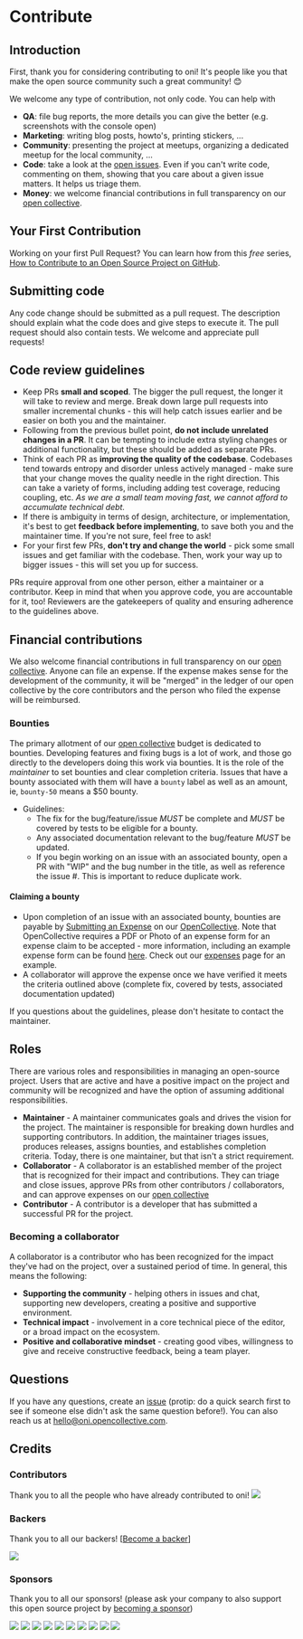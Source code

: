 # Contribute

## Introduction

First, thank you for considering contributing to oni! It's people like you that make the open source community such a great community! 😊

We welcome any type of contribution, not only code. You can help with

* **QA**: file bug reports, the more details you can give the better (e.g. screenshots with the console open)
* **Marketing**: writing blog posts, howto's, printing stickers, ...
* **Community**: presenting the project at meetups, organizing a dedicated meetup for the local community, ...
* **Code**: take a look at the [open issues](issues). Even if you can't write code, commenting on them, showing that you care about a given issue matters. It helps us triage them.
* **Money**: we welcome financial contributions in full transparency on our [open collective](https://opencollective.com/oni).

## Your First Contribution

Working on your first Pull Request? You can learn how from this _free_ series, [How to Contribute to an Open Source Project on GitHub](https://egghead.io/series/how-to-contribute-to-an-open-source-project-on-github).

## Submitting code

Any code change should be submitted as a pull request. The description should explain what the code does and give steps to execute it. The pull request should also contain tests. We welcome and appreciate pull requests!

## Code review guidelines

* Keep PRs **small and scoped**. The bigger the pull request, the longer it will take to review and merge. Break down large pull requests into smaller incremental chunks - this will help catch issues earlier and be easier on both you and the maintainer.
* Following from the previous bullet point, **do not include unrelated changes in a PR**. It can be tempting to include extra styling changes or additional functionality, but these should be added as separate PRs.
* Think of each PR as **improving the quality of the codebase**. Codebases tend towards entropy and disorder unless actively managed - make sure that your change moves the quality needle in the right direction. This can take a variety of forms, including adding test coverage, reducing coupling, etc. _As we are a small team moving fast, we cannot afford to accumulate technical debt._
* If there is ambiguity in terms of design, architecture, or implementation, it's best to get **feedback before implementing**, to save both you and the maintainer time. If you're not sure, feel free to ask!
* For your first few PRs, **don't try and change the world** - pick some small issues and get familiar with the codebase. Then, work your way up to bigger issues - this will set you up for success.

PRs require approval from one other person, either a maintainer or a contributor. Keep in mind that when you approve code, you are accountable for it, too! Reviewers are the gatekeepers of quality and ensuring adherence to the guidelines above.

## Financial contributions

We also welcome financial contributions in full transparency on our [open collective](https://opencollective.com/oni).
Anyone can file an expense. If the expense makes sense for the development of the community, it will be "merged" in the ledger of our open collective by the core contributors and the person who filed the expense will be reimbursed.

### Bounties

The primary allotment of our [open collective](https://opencollective.com/oni) budget is dedicated to bounties. Developing features and fixing bugs is a lot of work, and those go directly to the developers doing this work via bounties. It is the role of the _maintainer_ to set bounties and clear completion criteria. Issues that have a bounty associated with them will have a `bounty` label as well as an amount, ie, `bounty-50` means a $50 bounty.

* Guidelines:
    * The fix for the bug/feature/issue _MUST_ be complete and _MUST_ be covered by tests to be eligible for a bounty.
    * Any associated documentation relevant to the bug/feature _MUST_ be updated.
    * If you begin working on an issue with an associated bounty, open a PR with "WIP" and the bug number in the title, as well as reference the issue #. This is important to reduce duplicate work.

#### Claiming a bounty

* Upon completion of an issue with an associated bounty, bounties are payable by [Submitting an Expense](https://opencollective.com/oni/expenses/new) on our [OpenCollective](https://opencollective.com/oni). Note that OpenCollective requires a PDF or Photo of an expense form for an expense claim to be accepted - more information, including an example expense form can be found [here](https://opencollective.com/faq#expense). Check out our [expenses](https://opencollective.com/oni/expenses#) page for an example.
* A collaborator will approve the expense once we have verified it meets the criteria outlined above (complete fix, covered by tests, associated documentation updated)

If you questions about the guidelines, please don't hesitate to contact the maintainer.

## Roles

There are various roles and responsibilities in managing an open-source project. Users that are active and have a positive impact on the project and community will be recognized and have the option of assuming additional responsibilities.

* **Maintainer** - A maintainer communicates goals and drives the vision for the project. The maintainer is responsible for breaking down hurdles and supporting contributors. In addition, the maintainer triages issues, produces releases, assigns bounties, and establishes completion criteria. Today, there is one maintainer, but that isn't a strict requirement.
* **Collaborator** - A collaborator is an established member of the project that is recognized for their impact and contributions. They can triage and close issues, approve PRs from other contributors / collaborators, and can approve expenses on our [open collective](https://opencollective.com/oni)
* **Contributor** - A contributor is a developer that has submitted a successful PR for the project.

### Becoming a collaborator

A collaborator is a contributor who has been recognized for the impact they've had on the project, over a sustained period of time. In general, this means the following:

* **Supporting the community** - helping others in issues and chat, supporting new developers, creating a positive and supportive environment.
* **Technical impact** - involvement in a core technical piece of the editor, or a broad impact on the ecosystem.
* **Positive and collaborative mindset** - creating good vibes, willingness to give and receive constructive feedback, being a team player.

## Questions

If you have any questions, create an [issue](issue) (protip: do a quick search first to see if someone else didn't ask the same question before!).
You can also reach us at hello@oni.opencollective.com.

## Credits

### Contributors

Thank you to all the people who have already contributed to oni!
<a href="graphs/contributors"><img src="https://opencollective.com/oni/contributors.svg?width=890" /></a>

### Backers

Thank you to all our backers! [[Become a backer](https://opencollective.com/oni#backer)]

<a href="https://opencollective.com/oni#backers" target="_blank"><img src="https://opencollective.com/oni/backers.svg?width=890"></a>

### Sponsors

Thank you to all our sponsors! (please ask your company to also support this open source project by [becoming a sponsor](https://opencollective.com/oni#sponsor))

<a href="https://opencollective.com/oni/sponsor/0/website" target="_blank"><img src="https://opencollective.com/oni/sponsor/0/avatar.svg"></a>
<a href="https://opencollective.com/oni/sponsor/1/website" target="_blank"><img src="https://opencollective.com/oni/sponsor/1/avatar.svg"></a>
<a href="https://opencollective.com/oni/sponsor/2/website" target="_blank"><img src="https://opencollective.com/oni/sponsor/2/avatar.svg"></a>
<a href="https://opencollective.com/oni/sponsor/3/website" target="_blank"><img src="https://opencollective.com/oni/sponsor/3/avatar.svg"></a>
<a href="https://opencollective.com/oni/sponsor/4/website" target="_blank"><img src="https://opencollective.com/oni/sponsor/4/avatar.svg"></a>
<a href="https://opencollective.com/oni/sponsor/5/website" target="_blank"><img src="https://opencollective.com/oni/sponsor/5/avatar.svg"></a>
<a href="https://opencollective.com/oni/sponsor/6/website" target="_blank"><img src="https://opencollective.com/oni/sponsor/6/avatar.svg"></a>
<a href="https://opencollective.com/oni/sponsor/7/website" target="_blank"><img src="https://opencollective.com/oni/sponsor/7/avatar.svg"></a>
<a href="https://opencollective.com/oni/sponsor/8/website" target="_blank"><img src="https://opencollective.com/oni/sponsor/8/avatar.svg"></a>
<a href="https://opencollective.com/oni/sponsor/9/website" target="_blank"><img src="https://opencollective.com/oni/sponsor/9/avatar.svg"></a>

<!-- This `CONTRIBUTING.md` is based on @nayafia's template https://github.com/nayafia/contributing-template -->
